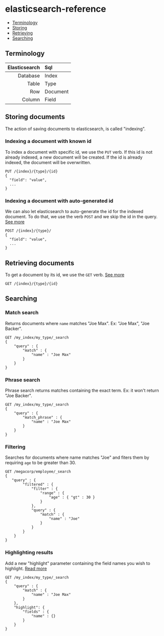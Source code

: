 elasticsearch-reference
=======================

* [Terminology](#terminology)
* [Storing](#storing-documents)
* [Retrieving](#retrieving-documents)
* [Searching](#searching)

## Terminology

Elasticsearch  | Sql
-------------: | :-------------
Database  | Index
Table  | Type
Row | Document
Column | Field

## Storing documents

The action of saving documents to elasticsearch, is called "indexing".

### Indexing a document with known id

To index a document with specific id, we use the `PUT` verb. If this id is not already indexed, a new document will be created. If the id is already indexed, the document will be overwritten.

```
PUT /{index}/{type}/{id}
{
  "field": "value",
  ...
}
```

### Indexing a document with auto-generated id

We can also let elasticsearch to auto-generate the id for the indexed document. To do that, we use the verb `POST` and we skip the id in the query. [See more](http://www.elasticsearch.org/guide/en/elasticsearch/guide/current/index-doc.html)

```
POST /{index}/{type}/
{
  "field": "value",
  ...
}
```

## Retrieving documents

To get a document by its id, we use the `GET` verb. [See more](http://www.elasticsearch.org/guide/en/elasticsearch/guide/current/get-doc.html)

```
GET /{index}/{type}/{id}
```

## Searching

### Match search

Returns documents where `name` matches "Joe Max". Ex: "Joe Max", "Joe Backer".

```
GET /my_index/my_type/_search
{
    "query" : {
        "match" : {
            "name" : "Joe Max"
        }
    }
}
```

### Phrase search

Phrase search returns matches containing the exact term. Ex: it won't return "Joe Backer".

```
GET /my_index/my_type/_search
{
    "query" : {
        "match_phrase" : {
            "name" : "Joe Max"
        }
    }
}
```

### Filtering

Searches for documents where name matches "Joe" and fiters them by requiring `age` to be greater than 30.

```
GET /megacorp/employee/_search
{
   "query" : {
        "filtered" : {
            "filter" : {
                "range" : {
                    "age" : { "gt" : 30 } 
                }
            },
            "query" : {
                "match" : {
                    "name" : "Joe" 
                }
            }
        }
    }
}
```

### Highlighting results

Add a new "highlight" parameter containing the field names you wish to highlight. [Read more](http://www.elasticsearch.org/guide/en/elasticsearch/reference/1.4/search-request-highlighting.html)

```
GET /my_index/my_type/_search
{
    "query" : {
        "match" : {
            "name" : "Joe Max"
        }
    },
    "highlight": {
        "fields" : {
            "name" : {}
        }
    }
}
```
